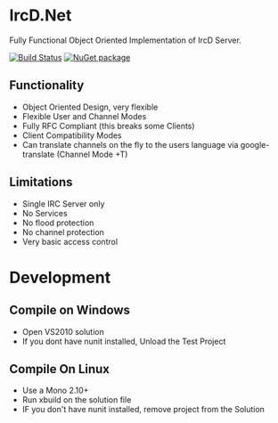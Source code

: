 IrcD.Net
========

Fully Functional Object Oriented Implementation of IrcD Server.

[![Build Status](https://travis-ci.org/FreeApophis/ircddotnet.svg?branch=master)](https://travis-ci.org/FreeApophis/ircddotnet)
[![NuGet package](https://buildstats.info/nuget/IrcD.Net)](https://www.nuget.org/packages/IrcD.Net)

Functionality
-------------

* Object Oriented Design, very flexible
* Flexible User and Channel Modes
* Fully RFC Compliant (this breaks some Clients)
* Client Compatibility Modes
* Can translate channels on the fly to the users language via google-translate (Channel Mode +T)

Limitations
-------------

* Single IRC Server only
* No Services
* No flood protection
* No channel protection
* Very basic access control


Development
===========

Compile on Windows
------------------

* Open VS2010 solution
* If you dont have nunit installed, Unload the Test Project

Compile On Linux
---------------

* Use a Mono 2.10+
* Run xbuild on the solution file
* IF you don't have nunit installed, remove project from the Solution

